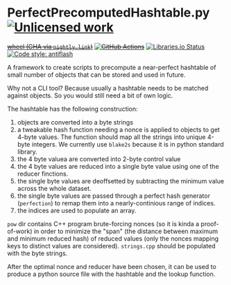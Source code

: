 PerfectPrecomputedHashtable.py [![Unlicensed work](https://raw.githubusercontent.com/unlicense/unlicense.org/master/static/favicon.png)](https://unlicense.org/)
==============================
~~[wheel (GHA via `nightly.link`)](https://nightly.link/KOLANICH-libs/PerfectPrecomputedHashtable.py/workflows/CI/master/PerfectPrecomputedHashtable-0.CI-py3-none-any.whl)~~
~~[![GitHub Actions](https://github.com/KOLANICH-libs/PerfectPrecomputedHashtable.py/workflows/CI/badge.svg)](https://github.com/KOLANICH-libs/PerfectPrecomputedHashtable.py/actions/)~~
[![Libraries.io Status](https://img.shields.io/librariesio/github/KOLANICH-libs/PerfectPrecomputedHashtable.py.svg)](https://libraries.io/github/KOLANICH-libs/PerfectPrecomputedHashtable.py)
[![Code style: antiflash](https://img.shields.io/badge/code%20style-antiflash-FFF.svg)](https://codeberg.org/KOLANICH-tools/antiflash.py)

A framework to create scripts to precompute a near-perfect hashtable of small number of objects that can be stored and used in future.

Why not a CLI tool? Because usually a hashtable needs to be matched against objects. So you would still need a bit of own logic.

The hashtable has the following construction:

1. objects are converted into a byte strings
2. a tweakable hash function needing a nonce is applied to objects to get 4-byte values. The function should map all the strings into unique 4-byte integers. We currently use `blake2s` because it is in python standard library.
3. the 4 byte valuea are converted into 2-byte control value
4. the 4 byte values are reduced into a single byte value using one of the reducer finctions.
5. the single byte values are deoffsetted by subtracting the minimum value across the whole dataset.
6. the single byte values are passed through a perfect hash generator (`perfection`) to remap them into a nearly-continious range of indices.
7. the indices are used to populate an array.


`pow` dir contains C++ program brute-forcing nonces (so it is kinda a proof-of-work) in order to minimize the "span" (the distance between maximum and minimum reduced hash) of reduced values (only the nonces mapping keys to distinct values are considered). `strings.cpp` should be populated with the byte strings.

After the optimal nonce and reducer have been chosen, it can be used to produce a python source file with the hashtable and the lookup function.
